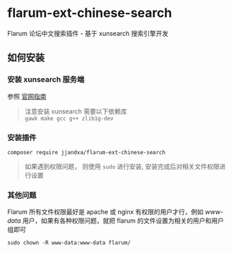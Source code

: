 # flarum-ext-chinese-search
Flarum 论坛中文搜索插件 - 基于 xunsearch 搜索引擎开发

## 如何安装
### 安装 xunsearch 服务端
参照 [官网指南](http://www.xunsearch.com/doc/php/guide/start.installation)
> 注意安装 xunsearch 需要以下依赖库  
>`gawk make gcc g++ zlib1g-dev`

### 安装插件
`composer require jjandxa/flarum-ext-chinese-search`
> 如果遇到权限问题， 则使用 `sudo` 进行安装, 安装完成后对相关文件权限进行设置

### 其他问题
Flarum 所有文件权限最好是 apache 或 nginx 有权限的用户才行，例如 *www-data* 用户，如果有各种权限问题，就把 flarum 的文件设置为相关的用户和用户组即可  

``
sudo chown -R www-data:www-data flarum/
``